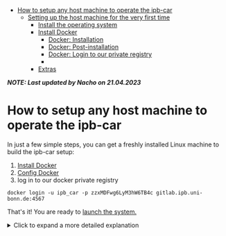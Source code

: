 <!-- START doctoc generated TOC please keep comment here to allow auto update -->
<!-- DON'T EDIT THIS SECTION, INSTEAD RE-RUN doctoc TO UPDATE -->

- [How to setup any host machine to operate the ipb-car](#how-to-setup-any-host-machine-to-operate-the-ipb-car)
  - [Setting up the host machine for the very first time](#setting-up-the-host-machine-for-the-very-first-time)
    - [Install the operating system](#install-the-operating-system)
    - [Install Docker](#install-docker)
      - [Docker: Installation](#docker-installation)
      - [Docker: Post-installation](#docker-post-installation)
      - [Docker: Login to our private registry](#docker-login-to-our-private-registry)
      - [](#)
    - [Extras](#extras)

<!-- END doctoc generated TOC please keep comment here to allow auto update -->

**_NOTE: Last updated by Nacho on 21.04.2023_**

# How to setup any host machine to operate the ipb-car

In just a few simple steps, you can get a freshly installed Linux machine to build the ipb-car setup:

1. [Install Docker](https://docs.docker.com/engine/install/ubuntu/#install-using-the-repository)
2. [Config Docker](https://docs.docker.com/engine/install/linux-postinstall/)
3. log in to our docker private registry

```shell
docker login -u ipb_car -p zzxMDFwg6LyM3hW6TB4c gitlab.ipb.uni-bonn.de:4567
```

That's it! You are ready to [launch the system.](https://gitlab.ipb.uni-bonn.de/ipb-team/robots/ipb-car/docs/-/wikis/How-to%3ALaunch-the-system)

<details>
<summary>Click to expand a more detailed explanation</summary>

Nacho has drastically simplified the host machine setup through the usage of [Docker](https://gitlab.ipb.uni-bonn.de/ipb-team/robots/ipb-car/docker_images/-/merge_requests/26 "Finish polenta docker setup"). To keep this wiki entry short, we will not enter more details; the only thing to know is that you should **NOT** be using any `dotfiles`, `config_files`, or any other configuration system. All the host-machine configuration is located in the [docker image](https://gitlab.ipb.uni-bonn.de/ipb-team/robots/ipb-car/docker_images/-/tree/master/images/polenta) we use to launch the setup.

If the host machine is already setup, then you can already go to the [How to launch the system wiki](https://gitlab.ipb.uni-bonn.de/ipb-team/robots/ipb-car/docs/-/wikis/How-to%3ALaunch-the-system)

## Setting up the host machine for the very first time

If you are in the horrible situation of setting up the host machine for the first time, follow the instructions below. I logged all the manual steps after a fresh install using `PopOS 22.04`.

### Install the operating system

Just google how to do this; I picked PopOS 22.04 because it was the latest stable release the day I reinstalled the OS on Polenta. Pick the one you like the most.

### Install Docker

After you install the os, we need just a few utilities to let you run the car setup, mainly `git`. That's all you need

#### Docker: Installation

Just follow the [official documentation](https://docs.docker.com/engine/install/ubuntu/#install-using-the-repository). I run all those commands. This will also install the docker-compose plugin.

Then:

```shell
sudo docker run hello-world
```

If this succeeds, then you are in good shape.

#### Docker: Post-installation

Just follow the official [instructions](https://docs.docker.com/engine/install/linux-postinstall/)

#### Docker: Login to our private registry

To access our private docker images, you **must** log in to our private registry, fire up a shell, and run:

```shell
docker login -u ipb_car -p zzxMDFwg6LyM3hW6TB4c gitlab.ipb.uni-bonn.de:4567
```

####

### Extras

Install whatever you want, zsh, VSCode, vim. At this point, that's optional, and it's not related to how to launch the setup

</details>
